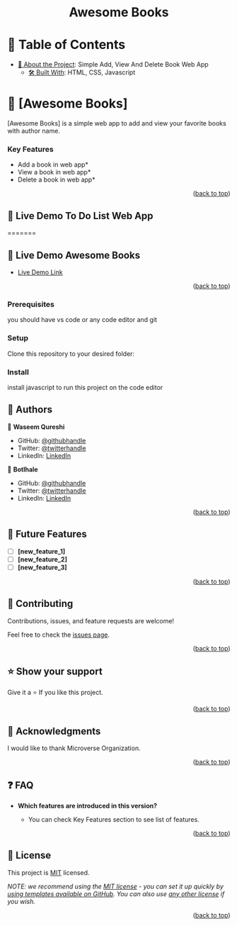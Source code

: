 <div align="center">

  <h1><b>Awesome Books</b></h1>

</div>

<!-- TABLE OF CONTENTS -->

# 📗 Table of Contents

- [📖 About the Project](#about-project): Simple Add, View And Delete Book Web App
  - [🛠 Built With](#Html,css,javascript): HTML, CSS, Javascript


<!-- PROJECT DESCRIPTION -->

# 📖 [Awesome Books] <a name="about-project"></a>

[Awesome Books] is a simple web app to add and view your favorite books with author name.

### Key Features <a name="key-features"></a>

* Add a book in web app*
* View a book in web app*
* Delete a book in web app*

<p align="right">(<a href="#readme-top">back to top</a>)</p>

<!-- LIVE DEMO -->

## 🚀 Live Demo <a name="https://waseemqureshi2020.github.io/My-Awesome-Books/">To Do List Web App</a>
=======
## 🚀 Live Demo <a name="https://waseemqureshi2020.github.io/My-Awesome-Books/">Awesome Books</a>


- [Live Demo Link](https://waseemqureshi2020.github.io/My-Awesome-Books/)

<p align="right">(<a href="#readme-top">back to top</a>)</p>

### Prerequisites
you should have vs code or any code editor and git


<!--
Example command:

```sh
 gem install rails
```
 -->

### Setup

Clone this repository to your desired folder:

<!--
Example commands:

```sh
  cd my-folder
  git clone git@github.com:myaccount/my-project.git
```
--->

### Install
install javascript to run this project on the code editor

<!--
Example command:

```sh
  cd my-project
  gem install
```
--->


<!-- AUTHORS -->

## 👥 Authors <a name="Waseem Qureshi"></a>

👤 **Waseem Qureshi**

- GitHub: [@githubhandle](https://github.com/waseemqureshi2020)
- Twitter: [@twitterhandle](https://twitter.com/WASEEMQ2020)
- LinkedIn: [LinkedIn](https://www.linkedin.com/m/in/xfitness-x-784212244)

👤 **Botlhale**

- GitHub: [@githubhandle](https://github.com/Botlhale-Setou)
- Twitter: [@twitterhandle](https://twitter.com/Botlhale_Setou)
- LinkedIn: [LinkedIn](https://www.linkedin.com/in/botlhalesetou/)

<p align="right">(<a href="#readme-top">back to top</a>)</p>

## 🔭 Future Features <a name="future-features"></a>

- [ ] **[new_feature_1]**
- [ ] **[new_feature_2]**
- [ ] **[new_feature_3]**

<p align="right">(<a href="#readme-top">back to top</a>)</p>

<!-- CONTRIBUTING -->

## 🤝 Contributing <a name="contributing"></a>

Contributions, issues, and feature requests are welcome!

Feel free to check the [issues page](../../issues/).

<p align="right">(<a href="#readme-top">back to top</a>)</p>

<!-- SUPPORT -->

## ⭐️ Show your support <a name="support"></a>

Give it a ⭐️ If you like this project.

<p align="right">(<a href="#readme-top">back to top</a>)</p>

<!-- ACKNOWLEDGEMENTS -->

## 🙏 Acknowledgments <a name="acknowledgements"></a>



I would like to thank Microverse Organization.

<p align="right">(<a href="#readme-top">back to top</a>)</p>

<!-- FAQ (optional) -->

## ❓ FAQ <a name="faq"></a>

- **Which features are introduced in this version?**

  - You can check Key Features section to see list of features.

<p align="right">(<a href="#readme-top">back to top</a>)</p>

<!-- LICENSE -->

## 📝 License <a name="license"></a>

This project is [MIT](./LICENSE) licensed.

_NOTE: we recommend using the [MIT license](https://choosealicense.com/licenses/mit/) - you can set it up quickly by [using templates available on GitHub](https://docs.github.com/en/communities/setting-up-your-project-for-healthy-contributions/adding-a-license-to-a-repository). You can also use [any other license](https://choosealicense.com/licenses/) if you wish._

<p align="right">(<a href="#readme-top">back to top</a>)</p>